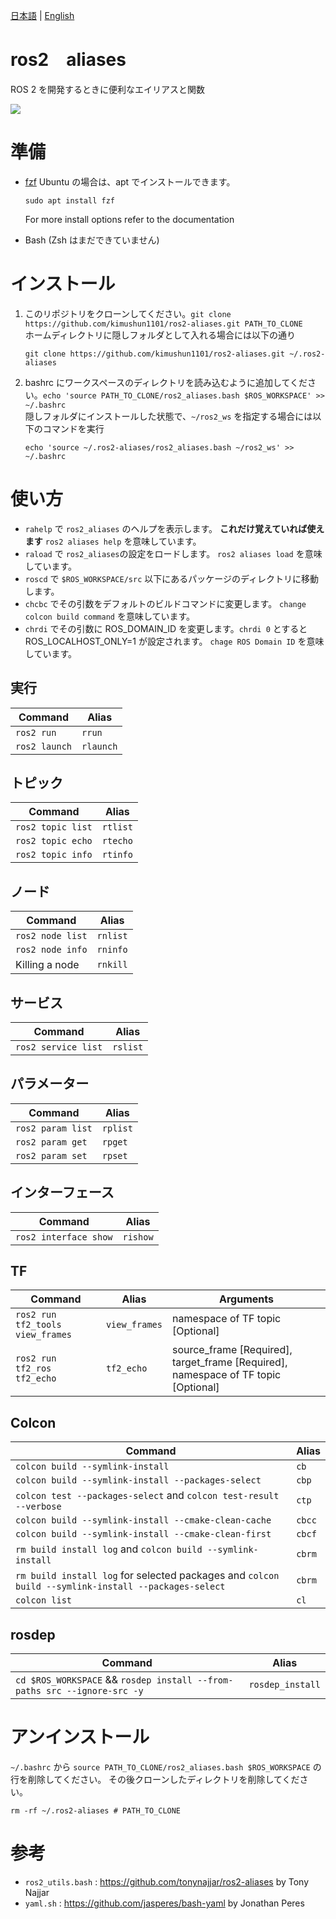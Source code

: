 [日本語](/README-ja.md) | [English](/README.md)

# ros2　aliases

ROS 2 を開発するときに便利なエイリアスと関数

![](https://github.com/tonynajjar/ros2-aliases/blob/main/usage.gif)

# 準備

- [fzf](https://github.com/junegunn/fzf#installation)
  Ubuntu の場合は、apt でインストールできます。 
  ```
  sudo apt install fzf
  ```
  For more install options refer to the documentation

- Bash (Zsh はまだできていません)

# インストール

1. このリポジトリをクローンしてください。`git clone https://github.com/kimushun1101/ros2-aliases.git PATH_TO_CLONE`  
    ホームディレクトリに隠しフォルダとして入れる場合には以下の通り
    ```
    git clone https://github.com/kimushun1101/ros2-aliases.git ~/.ros2-aliases
    ```
2. bashrc にワークスペースのディレクトリを読み込むように追加してください。`echo 'source PATH_TO_CLONE/ros2_aliases.bash $ROS_WORKSPACE' >> ~/.bashrc`  
    隠しフォルダにインストールした状態で、`~/ros2_ws` を指定する場合には以下のコマンドを実行
    ```
    echo 'source ~/.ros2-aliases/ros2_aliases.bash ~/ros2_ws' >> ~/.bashrc
    ```

# 使い方

- `rahelp` で `ros2_aliases` のヘルプを表示します。 **これだけ覚えていれば使えます**
  `ros2 aliases help` を意味しています。
- `raload` で `ros2_aliases`の設定をロードします。
  `ros2 aliases load` を意味しています。
- `roscd` で `$ROS_WORKSPACE/src` 以下にあるパッケージのディレクトリに移動します。  
- `chcbc` でその引数をデフォルトのビルドコマンドに変更します。
  `change colcon build command` を意味しています。
- `chrdi` でその引数に ROS_DOMAIN_ID を変更します。`chrdi 0` とすると ROS_LOCALHOST_ONLY=1 が設定されます。
  `chage ROS Domain ID` を意味しています。

## 実行

| Command | Alias |
| --- | --- |
| `ros2 run` | `rrun` |
| `ros2 launch` | `rlaunch` |

## トピック

| Command | Alias |
| --- | --- |
| `ros2 topic list` | `rtlist` |
| `ros2 topic echo` | `rtecho`|
| `ros2 topic info` | `rtinfo`|

## ノード

| Command | Alias |
| --- | --- |
| `ros2 node list` | `rnlist` |
| `ros2 node info` | `rninfo`|
| Killing a node | `rnkill`|

## サービス

| Command | Alias |
| --- | --- |
| `ros2 service list` | `rslist` |

## パラメーター

| Command | Alias |
| --- | --- |
| `ros2 param list` | `rplist` |
| `ros2 param get`  | `rpget`|
| `ros2 param set`  | `rpset`|

## インターフェース

| Command | Alias |
| --- | --- |
| `ros2 interface show`  | `rishow`|

## TF

| Command | Alias | Arguments |
| --- | --- | --- |
| `ros2 run tf2_tools view_frames` | `view_frames` | namespace of TF topic [Optional] |
| `ros2 run tf2_ros tf2_echo` | `tf2_echo`| source_frame [Required], target_frame [Required], namespace of TF topic [Optional] |

## Colcon

| Command | Alias |
| --- | --- |
| `colcon build --symlink-install` | `cb` |
| `colcon build --symlink-install --packages-select` | `cbp`|
| `colcon test --packages-select` and `colcon test-result --verbose` | `ctp`|
| `colcon build --symlink-install --cmake-clean-cache ` | `cbcc`|
| `colcon build --symlink-install --cmake-clean-first ` | `cbcf`|
| `rm build install log` and `colcon build --symlink-install` | `cbrm`|
| `rm build install log` for selected packages and `colcon build --symlink-install --packages-select` | `cbrm`|
| `colcon list` | `cl` |

## rosdep

| Command | Alias |
| --- | --- |
| `cd $ROS_WORKSPACE` && `rosdep install --from-paths src --ignore-src -y` | `rosdep_install` |

# アンインストール

`~/.bashrc` から `source PATH_TO_CLONE/ros2_aliases.bash $ROS_WORKSPACE` の行を削除してください。
その後クローンしたディレクトリを削除してください。
```
rm -rf ~/.ros2-aliases # PATH_TO_CLONE
```

# 参考

- `ros2_utils.bash` : https://github.com/tonynajjar/ros2-aliases by Tony Najjar
- `yaml.sh` : https://github.com/jasperes/bash-yaml by Jonathan Peres
